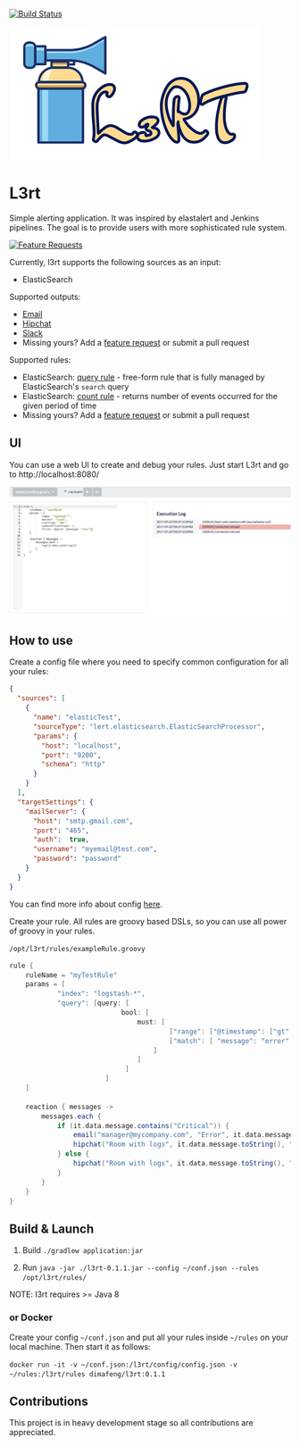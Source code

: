 [![Build Status](https://travis-ci.org/l3rt/l3rt.svg?branch=master)](https://travis-ci.org/l3rt/l3rt)

![l3rt](lert.png)

# L3rt

Simple alerting application. It was inspired by elastalert and Jenkins pipelines. The goal is to provide users with more sophisticated rule system.

[![Feature Requests](http://feathub.com/l3rt/l3rt?format=svg)](http://feathub.com/l3rt/l3rt)

Currently, l3rt supports the following sources as an input:

* ElasticSearch

Supported outputs:

* [Email](docs/mailTarget.md)
* [Hipchat](docs/hipchatTarget.md)
* [Slack](docs/slackTarget.md)
* Missing yours? Add a [feature request](http://feathub.com/l3rt/l3rt) or submit a pull request 

Supported rules:

* ElasticSearch: [query rule](docs/elasticsearchQueryRule.md) - free-form rule that is fully managed by ElasticSearch's `search` query
* ElasticSearch: [count rule](docs/elasticsearchCountRule.md) - returns number of events occurred for the given period of time
* Missing yours? Add a [feature request](http://feathub.com/l3rt/l3rt) or submit a pull request 

## UI

You can use a web UI to create and debug your rules. Just start L3rt and go to http://localhost:8080/

![ui](UI.png)

## How to use

Create a config file where you need to specify common configuration for all your rules:

```json
{
  "sources": [
    {
      "name": "elasticTest",
      "sourceType": "lert.elasticsearch.ElasticSearchProcessor",
      "params": {
        "host": "localhost",
        "port": "9200",
        "schema": "http"
      }
    }
  ],
  "targetSettings": {
    "mailServer": {
      "host": "smtp.gmail.com",
      "port": "465",
      "auth":  true,
      "username": "myemail@test.com",
      "password": "password"
    }
  }
}
```

You can find more info about config [here](docs/config.md).

Create your rule. All rules are groovy based DSLs, so you can use all power of groovy in your rules.

`/opt/l3rt/rules/exampleRule.groovy`

```groovy
rule {
    ruleName = "myTestRule"
    params = [
            "index": "logstash-*",
            "query": [query: [
                            bool: [
                                must: [
                                        ["range": ["@timestamp": ["gt": [lastSeenTimestamp?: new Date()]]]],
                                        ["match": [ "message": "error" ]]
                                    ]
                                ]
                             ]
                        ]
    ]

    reaction { messages ->
        messages.each {
            if (it.data.message.contains("Critical")) {
                email("manager@mycompany.com", "Error", it.data.message.toString())
                hipchat("Room with logs", it.data.message.toString(), "RED", true)
            } else {
                hipchat("Room with logs", it.data.message.toString(), "YELLOW", true)
            }
        }
    }
}
```

## Build & Launch 

1. Build
`./gradlew application:jar `

2. Run
`java -jar ./l3rt-0.1.1.jar --config ~/conf.json --rules /opt/l3rt/rules/`

NOTE: l3rt requires >= Java 8

### or Docker

Create your config `~/conf.json` and put all your rules inside `~/rules` on your local machine. Then start it as follows:

`docker run -it -v ~/conf.json:/l3rt/config/config.json -v ~/rules:/l3rt/rules dimafeng/l3rt:0.1.1`

## Contributions

This project is in heavy development stage so all contributions are appreciated. 
